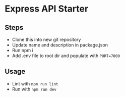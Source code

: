 # Express API Starter

## Steps

- Clone this into new git repository
- Update name and description in package.json
- Run npm i
- Add .env file to root dir and populate with `PORT=7000`

## Usage

- Lint with `npm run lint`
- Run with `npm run dev`